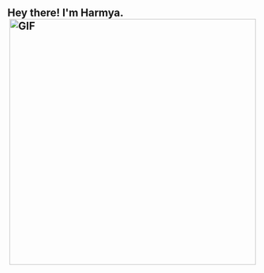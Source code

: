 <h2> Hey there! I'm Harmya. 
<img align="right" alt="GIF" src="https://raw.githubusercontent.com/harmya/devSouvik/devSouvik/gif3.gif" width="500"/>
